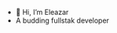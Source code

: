- 👋 Hi, I’m Eleazar
- A budding fullstak developer


<!---
Elly0816/Elly0816 is a ✨ special ✨ repository because its `README.md` (this file) appears on your GitHub profile.
You can click the Preview link to take a look at your changes.
--->
